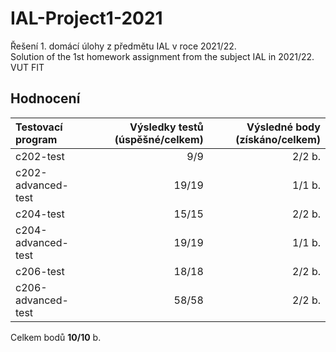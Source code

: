 # IAL-Project1-2021
Řešení 1. domácí úlohy z předmětu IAL v roce 2021/22. <br />
Solution of the 1st homework assignment from the subject IAL in 2021/22. <br /> 
VUT FIT

## Hodnocení 
| Testovací program  | Výsledky testů (úspěšné/celkem) | Výsledné body (získáno/celkem) |
| :----------------- | ------------------------------: | -----------------------------: |
| c202-test          |                             9/9 |                         2/2 b. |
| c202-advanced-test |                           19/19 |                         1/1 b. |
| c204-test          |                           15/15 |                         2/2 b. |
| c204-advanced-test |                           19/19 |                         1/1 b. |
| c206-test          |                           18/18 |                         2/2 b. |
| c206-advanced-test |                           58/58 |                         2/2 b. |

Celkem bodů **10/10** b.